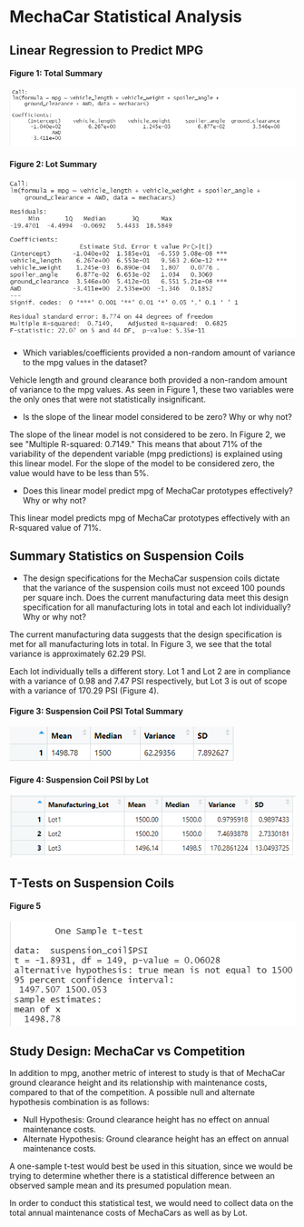 # MechaCar Statistical Analysis

## Linear Regression to Predict MPG

#### Figure 1: Total Summary
![](Images/d1_lm_function.png)  


#### Figure 2: Lot Summary
![](Images/d1_summary.png)

- Which variables/coefficients provided a non-random amount of variance to the mpg values in the dataset?  

Vehicle length and ground clearance both provided a non-random amount of variance to the mpg values. As seen in Figure 1, these two variables were the only ones that were not statistically insignificant.

- Is the slope of the linear model considered to be zero? Why or why not?  

The slope of the linear model is not considered to be zero. In Figure 2, we see "Multiple R-squared: 0.7149." This means that about 71% of the variability of the dependent variable (mpg predictions) is explained using this linear model. For the slope of the model to be considered zero, the value would have to be less than 5%.

- Does this linear model predict mpg of MechaCar prototypes effectively? Why or why not?  

This linear model predicts mpg of MechaCar prototypes effectively with an R-squared value of 71%.


## Summary Statistics on Suspension Coils 
- The design specifications for the MechaCar suspension coils dictate that the variance of the suspension coils must not exceed 100 pounds per square inch. Does the current manufacturing data meet this design specification for all manufacturing lots in total and each lot individually? Why or why not?  

The current manufacturing data suggests that the design specification is met for all manufacturing lots in total. In Figure 3, we see that the total variance is approximately 62.29 PSI.

Each lot individually tells a different story. Lot 1 and Lot 2 are in compliance with a variance of 0.98 and 7.47 PSI respectively, but Lot 3 is out of scope with a variance of 170.29 PSI (Figure 4).  

#### Figure 3: Suspension Coil PSI Total Summary
![](Images/d2_total_summary.png)

#### Figure 4: Suspension Coil PSI by Lot
![](Images/d2_lot_summary.png)



## T-Tests on Suspension Coils

#### Figure 5
![](Images/d3_t.test_all_lots.png)

## Study Design: MechaCar vs Competition

In addition to mpg, another metric of interest to study is that of MechaCar ground clearance height and its relationship with maintenance costs, compared to that of the competition.  A possible null and alternate hypothesis combination is as follows:

- Null Hypothesis: Ground clearance height has no effect on annual maintenance costs.
- Alternate Hypothesis: Ground clearance height has an effect on annual maintenance costs.

A one-sample t-test would best be used in this situation, since we would be trying to determine whether there is a statistical difference between an observed sample mean and its presumed population mean.  

In order to conduct this statistical test, we would need to collect data on the total annual maintenance costs of MechaCars as well as by Lot.